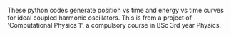 These python codes generate position vs time and energy vs time curves for ideal coupled harmonic oscillators. This is from a project of 'Computational Physics 1', a compulsory course in BSc 3rd year Physics. 
